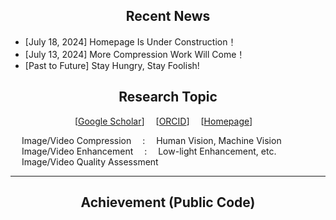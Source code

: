 ## <div align="center">Recent News</div>
- [July 18, 2024] Homepage Is Under Construction！
- [July 13, 2024] More Compression Work Will Come！
- [Past to Future] Stay Hungry, Stay Foolish! 


## <div align="center">Research Topic</div>

<div align="center">
  
[[Google Scholar](https://scholar.google.com/citations?user=IhyTEDkAAAAJ&hl=zh-CN)]&emsp; [[ORCID](https://orcid.org/0000-0001-7608-7913)]&emsp; [[Homepage]()]&emsp;<br> 

</div>

&emsp; Image/Video Compression &emsp;:&emsp; Human Vision, Machine Vision<br>
&emsp; Image/Video Enhancement &emsp;:&emsp; Low-light Enhancement, etc.<br>
&emsp; Image/Video Quality Assessment<br>

---
## <div align="center">Achievement (Public Code)</div>
